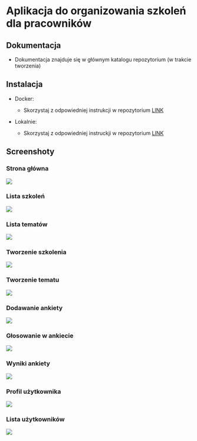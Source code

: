 # Aplikacja do organizowania szkoleń dla pracowników


## Dokumentacja

- Dokumentacja znajduje się w głównym katalogu repozytorium (w trakcie tworzenia)


## Instalacja

- Docker:
  - Skorzystaj z odpowiedniej instrukcji w repozytorium [LINK](../main/FFT_installation_docker.pdf)

- Lokalnie:
  - Skorzystaj z odpowiedniej instruckji w repozytorium [LINK](../main/FFT_installation_local.pdf)


## Screenshoty

### Strona główna
<img src="https://github.com/nadrowskyy/organize-application/blob/main/screenshots/strona_glowna.png">

### Lista szkoleń
<img src="https://github.com/nadrowskyy/organize-application/blob/main/screenshots/lista_szkolen.png">

### Lista tematów
<img src="https://github.com/nadrowskyy/organize-application/blob/main/screenshots/lista_tematow.png">

### Tworzenie szkolenia
<img src="https://github.com/nadrowskyy/organize-application/blob/main/screenshots/tworzenie_szkolenia.png">

### Tworzenie tematu
<img src="https://github.com/nadrowskyy/organize-application/blob/main/screenshots/zaproponuj_temat.png">

### Dodawanie ankiety
<img src="https://github.com/nadrowskyy/organize-application/blob/main/screenshots/tworzenie_ankiety.png">

### Głosowanie w ankiecie
<img src="https://github.com/nadrowskyy/organize-application/blob/main/screenshots/glosowanie.png">

### Wyniki ankiety
<img src="https://github.com/nadrowskyy/organize-application/blob/main/screenshots/ankiety.png">

### Profil użytkownika
<img src="https://github.com/nadrowskyy/organize-application/blob/main/screenshots/profil_usera.png">

### Lista użytkowników
<img src="https://github.com/nadrowskyy/organize-application/blob/main/screenshots/lista_userow.png">



